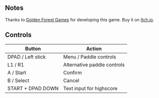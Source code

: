 ## Notes

Thanks to [Golden Forest Games](https://goldenforestgames.itch.io) for developing this game. Buy it on [Itch.io](https://goldenforestgames.itch.io/circle-breaker-madness).

## Controls

| Button | Action |
|--|--| 
|DPAD / Left stick|Menu / Paddle controls|
|L1 / R1|Alternative paddle controls|
|A / Start|Confirm|
|B / Select|Cancel|
|START + DPAD DOWN|Text input for highscore|


